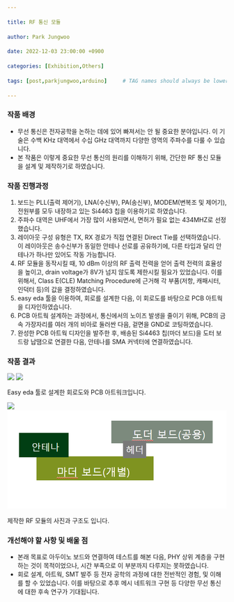 ```yaml
---

title: RF 통신 모듈

author: Park Jungwoo

date: 2022-12-03 23:00:00 +0900

categories: [Exhibition,Others]

tags: [post,parkjungwoo,arduino]     # TAG names should always be lowercase, 띄어쓰기도 금지

---
```


### 작품 배경

* 무선 통신은 전자공학을 논하는 데에 있어 빠져서는 안 될 중요한 분야입니다. 이 기술은 수백 KHz 대역에서 수십 GHz 대역까지 다양한 영역의 주파수를 다룰 수 있습니다.
* 본 작품은 이렇게 중요한 무선 통신의 원리를 이해하기 위해, 간단한 RF 통신 모듈을 설계 및 제작하기로 하였습니다.

### 작품 진행과정

1. 보드는 PLL(출력 제어기), LNA(수신부), PA(송신부), MODEM(변복조 및 제어기), 전원부를 모두 내장하고 있는 Si4463 칩을 이용하기로 하였습니다.
1. 주파수 대역은 UHF에서 가장 많이 사용되면서, 면허가 필요 없는 434MHZ로 선정했습니다.
1. 레이아웃 구성 유형은 TX, RX 경로가 직접 연결된 Direct Tie를 선택하였습니다. 이 레이아웃은 송수신부가 동일한 안테나 선로를 공유하기에, 다른 타입과 달리 안테나가 하나만 있어도 작동 가능합니다.
1. RF 모듈을 동작시킬 때, 10 dBm 이상의 RF 출력 전력을 얻어 출력 전력의 효율성을 높이고, drain voltage가 8V가 넘지 않도록 제한시킬 필요가 있었습니다. 이를 위해서, Class E(CLE) Matching Procedure에 근거해 각 부품(저항, 캐패시터, 인덕터 등)의 값을 결정하였습니다.
1. easy eda 툴을 이용하여, 회로를 설계한 다음, 이 회로도를 바탕으로 PCB 아트웍을 디자인하였습니다.
1. PCB 아트웍 설계하는 과정에서, 통신에서의 노이즈 발생을 줄이기 위해, PCB의 금속 가장자리를 여러 개의 비아로 둘러싼 다음, 겉면을 GND로 코팅하였습니다.
1. 완성한 PCB 아트웍 디자인을 발주한 후, 배송된 Si4463 칩(마더 보드)을 도터 보드랑 납땜으로 연결한 다음, 안테나를 SMA 커넥터에 연결하였습니다.

### 작품 결과

<img src="/assets/img/post/2022-12-03-RF-module/circuit\_diagram.PNG">

<img src="/assets/img/post/2022-12-03-RF-module/PCB\_artwork.PNG">

Easy eda 툴로 설계한 회로도와 PCB 아트워크입니다.

<img src="/assets/img/post/2022-12-03-RF-module/RF\_module.PNG">

<img src="/assets/img/post/2022-12-03-RF-module/schematic.PNG">

제작한 RF 모듈의 사진과 구조도 입니다.

### 개선해야 할 사항 및 배울 점

* 본래 목표로 아두이노 보드와 연결하여 테스트를 해본 다음, PHY 상위 계층을 구현하는 것이 목적이었으나, 시간 부족으로 이 부분까지 다루지는 못하였습니다.
* 회로 설계, 아트웍, SMT 발주 등 전자 공학의 과정에 대한 전반적인 경험, 및 이해를 할 수 있었습니다. 이를 바탕으로 추후 메시 네트워크 구현 등 다양한 무선 통신에 대한 후속 연구가 기대됩니다.
